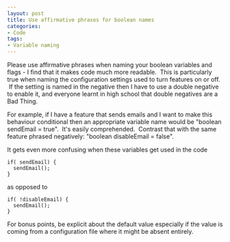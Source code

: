 ```yaml
---
layout: post
title: Use affirmative phrases for boolean names
categories:
- Code
tags: 
- Variable naming
---
```


Please use affirmative phrases when naming your boolean variables and flags -
I find that it makes code much more readable.  This is particularly true when
naming the configuration settings used to turn features on or off.  If the
setting is named in the negative then I have to use a double negative to
enable it, and everyone learnt in high school that double negatives are a Bad
Thing.

For example, if I have a feature that sends emails and I want to make this
behaviour conditional then an appropriate variable name would be "boolean
sendEmail = true".  It's easily comprehended.  Contrast that with the same
feature phrased negatively: "boolean disableEmail = false".

It gets even more confusing when these variables get used in the code

    
    
    if( sendEmail) {
      sendEmail();
    }

as opposed to

    
    
    if( !disableEmail) {
      sendEmail();
    }

For bonus points, be explicit about the default value especially if the value
is coming from a configuration file where it might be absent entirely.

